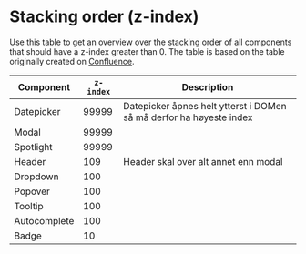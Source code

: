 # Stacking order (z-index)

Use this table to get an overview over the stacking order of all components that should have a z-index greater
than 0. The table is based on the table originally created on
[Confluence](https://elvia.atlassian.net/wiki/spaces/TEAMATOM/pages/64493453737/Z-index).

| Component    | `z-index` | Description                                                         |
| ------------ | --------- | ------------------------------------------------------------------- |
| Datepicker   | 99999     | Datepicker åpnes helt ytterst i DOMen så må derfor ha høyeste index |
| Modal        | 99999     |                                                                     |
| Spotlight    | 99999     |                                                                     |
| Header       | 109       | Header skal over alt annet enn modal                                |
| Dropdown     | 100       |                                                                     |
| Popover      | 100       |                                                                     |
| Tooltip      | 100       |                                                                     |
| Autocomplete | 100       |                                                                     |
| Badge        | 10        |                                                                     |
